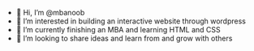 - 👋 Hi, I’m @mbanoob
- 👀 I’m interested in building an interactive website through wordpress
- 🌱 I’m currently finishing an MBA and learning HTML and CSS
- 💞️ I’m looking to share ideas and learn from and grow with others


<!---
mbanoob/mbanoob is a ✨ special ✨ repository because its `README.md` (this file) appears on your GitHub profile.
You can click the Preview link to take a look at your changes.
--->

